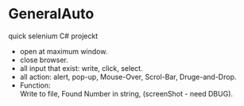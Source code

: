 # GeneralAuto
quick selenium C# projeckt

  * open at maximum window.
  * close browser.
  * all input that exist: 
                          write, 
                          click, 
                          select.
  * all action: 
                          alert,
                          pop-up,
                          Mouse-Over, 
                          Scrol-Bar,
                          Druge-and-Drop.
* Function:               
                          Write to file,
                          Found Number in string,
                          (screenShot - need DBUG).
